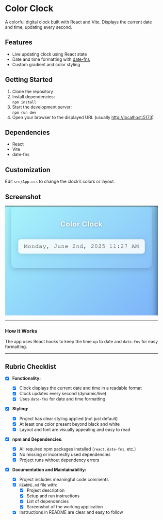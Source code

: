 # Color Clock

A colorful digital clock built with React and Vite. Displays the current date and time, updating every second.

## Features

- Live updating clock using React state
- Date and time formatting with [date-fns](https://date-fns.org/)
- Custom gradient and color styling

## Getting Started

1. Clone the repository
2. Install dependencies:  
   `npm install`
3. Start the development server:  
   `npm run dev`
4. Open your browser to the displayed URL (usually [http://localhost:5173](http://localhost:5173))

## Dependencies

- React
- Vite
- date-fns

## Customization

Edit `src/App.css` to change the clock’s colors or layout.

## Screenshot

![Screenshot of Color Clock](./src/assets/clock_screenshot.png)

---

### **How it Works**

The app uses React hooks to keep the time up to date and `date-fns` for easy formatting.

---

## **Rubric Checklist**

- [x] **Functionality:**

  - [x] Clock displays the current date and time in a readable format
  - [x] Clock updates every second (dynamic/live)
  - [x] Uses `date-fns` for date and time formatting

- [x] **Styling:**

  - [x] Project has clear styling applied (not just default)
  - [x] At least one color present beyond black and white
  - [x] Layout and font are visually appealing and easy to read

- [x] **npm and Dependencies:**

  - [x] All required npm packages installed (`react`, `date-fns`, etc.)
  - [x] No missing or incorrectly used dependencies
  - [x] Project runs without dependency errors

- [x] **Documentation and Maintainability:**
  - [x] Project includes meaningful code comments
  - [x] `README.md` file with:
    - [x] Project description
    - [x] Setup and run instructions
    - [x] List of dependencies
    - [x] Screenshot of the working application
  - [x] Instructions in README are clear and easy to follow
